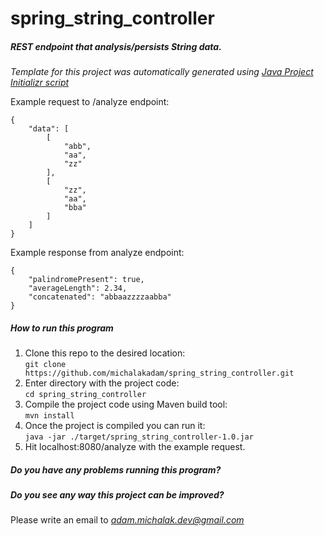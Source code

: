 # spring_string_controller

##### REST endpoint that analysis/persists String data.

*Template for this project was automatically generated using [Java Project Initializr script](https://github.com/michalakadam/Mantra)*

Example request to /analyze endpoint:
```
{
    "data": [
        [
            "abb",
            "aa",
            "zz"
        ],
        [
            "zz",
            "aa",
            "bba"
        ]
    ]
}
```

Example response from analyze endpoint:
```
{
    "palindromePresent": true,
    "averageLength": 2.34,
    "concatenated": "abbaazzzzaabba"
}
```

##### How to run this program
1. Clone this repo to the desired location: <br/> ```git clone https://github.com/michalakadam/spring_string_controller.git```
2. Enter directory with the project code: <br/> ```cd spring_string_controller```
3. Compile the project code using Maven build tool: <br/> ```mvn install```
4. Once the project is compiled you can run it: <br/> ```java -jar ./target/spring_string_controller-1.0.jar```
5. Hit localhost:8080/analyze with the example request.

##### Do you have any problems running this program?
##### Do you see any way this project can be improved?
 Please write an email to *adam.michalak.dev@gmail.com*
